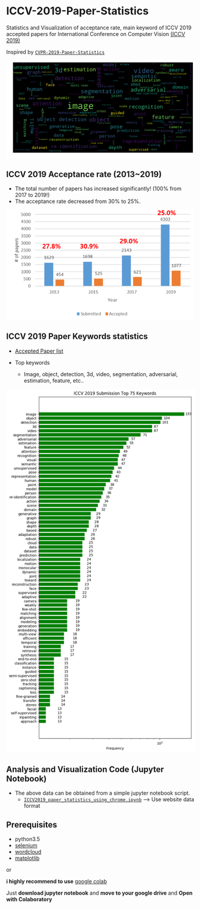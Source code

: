# ICCV-2019-Paper-Statistics
Statistics and Visualization of acceptance rate, main keyword of ICCV 2019 accepted papers for International Conference on Computer Vision [(ICCV 2019)](http://iccv2019.thecvf.com/)

Inspired by [`CVPR-2019-Paper-Statistics`](https://github.com/hoya012/CVPR-2019-Paper-Statistics)

<p align="center">
  <img width="600" src="https://github.com/hoya012/ICCV-2019-Paper-Statistics/blob/master/iccv_2019/keyword_cloud.png">
</p>

## ICCV 2019 Acceptance rate (2013~2019)

- The total number of papers has increased significantly! (100% from 2017 to 2019!)
- The acceptance rate decreased from 30% to 25%.

<p align="center">
  <img width="500" src="https://github.com/hoya012/ICCV-2019-Paper-Statistics/blob/master/iccv_2019/iccv_acceptance_rate.PNG">
</p>


## ICCV 2019 Paper Keywords statistics
- [Accepted Paper list](http://iccv2019.thecvf.com/program/main_conference)

-  Top keywords 
   - Image, object, detection, 3d, video, segmentation, adversarial, estimation, feature, etc..

<p align="center">
  <img width="1000" src="https://github.com/hoya012/ICCV-2019-Paper-Statistics/blob/master/iccv_2019/top_keywords_2019.png">
</p>

## Analysis and Visualization Code (Jupyter Notebook)

- The above data can be obtained from a simple jupyter notebook script.
   - [`ICCV2019_paper_statistics_using_chrome.ipynb`](https://github.com/hoya012/ICCV-2019-Paper-Statistics/blob/master/ICCV2019_paper_statistics_using_chrome.ipynb) --> Use website data format

## Prerequisites
- python3.5
- [selenium](https://selenium-python.readthedocs.io/)
- [wordcloud](https://pypi.org/project/wordcloud/)
- [matplotlib](https://matplotlib.org/)

or 

**i highly recommend to use** [google colab](https://colab.research.google.com/)

Just **download jupyter notebook** and **move to your google drive** and **Open with Colaboratory**


